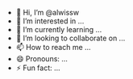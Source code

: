 - 👋 Hi, I’m @alwissw
- 👀 I’m interested in ...
- 🌱 I’m currently learning ...
- 💞️ I’m looking to collaborate on ...
- 📫 How to reach me ...
- 😄 Pronouns: ...
- ⚡ Fun fact: ...

<!---
alwissw/alwissw is a ✨ special ✨ repository because its `README.md` (this file) appears on your GitHub profile.
You can click the Preview link to take a look at your changes.
--->
